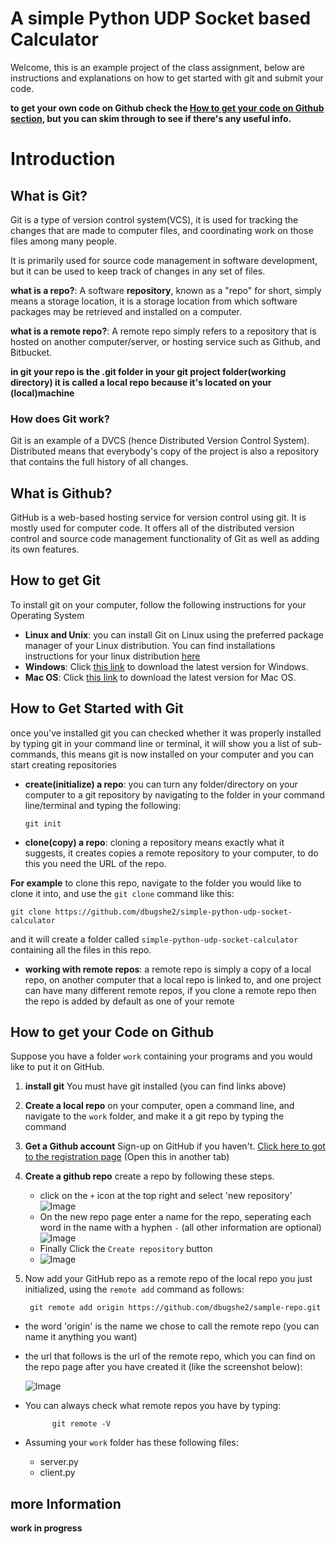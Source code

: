 # A simple Python UDP Socket based Calculator

Welcome, this is an example project of the class assignment, below are instructions and explanations on how to get started with git and submit your code.

__to get your own code on Github check the [How to get your code on Github section](##How-to-get-your-Code-on-Github), but you can skim through to see if there's any useful info.__

# Introduction

## What is Git?
Git is a type of version control system(VCS), it is used for tracking the changes that are made to computer files, and coordinating work on those files among many people.

It is primarily used for source code management in software development, but it can be used to keep track of changes in any set of files.

__what is a repo?__:
A software __repository__, known as a "repo" for short, simply means a storage location, it is a storage location from which software packages may be retrieved and installed on a computer.

__what is a remote repo?__:
A remote repo simply refers to a repository that is hosted on another computer/server, or hosting service such as Github, and Bitbucket.

__in git your repo is the .git folder in your git project folder(working directory) it is called a local repo because it's located on your (local)machine__

### How does Git work?
Git is an example of a DVCS (hence Distributed Version Control System). Distributed means that everybody's copy of the project is also a repository that contains the full history of all changes.

## What is Github?
GitHub is a web-based hosting service for version control using git. It is mostly used for computer code. It offers all of the distributed version control and source code management functionality of Git as well as adding its own features.

## How to get Git
To install git on your computer, follow the following instructions for your Operating System

- __Linux and Unix__: you can install Git on Linux using the preferred package manager of your Linux distribution. You can find installations instructions for your linux distribution [here](https://git-scm.com/download/linux)
- __Windows__: Click [this link](https://git-scm.com/download/win) to download the latest version for Windows.
- __Mac OS__: Click [this link](https://git-scm.com/download/mac) to download the latest version for Mac OS.

## How to Get Started with Git
once you've installed git you can checked whether it was properly installed by typing git in your command line or terminal, it will show you a list of sub-commands, this means git is now installed on your computer and you can start creating repositories

- __create(initialize) a repo__: you can turn any folder/directory on your computer to a git repository by navigating to the folder in your command line/terminal and typing the following:

	`git init`

- __clone(copy) a repo__: cloning a repository means exactly what it suggests, it creates copies a remote repository to your computer,  to do this you need the URL of the repo.

**For example** to clone this repo, navigate to the folder you would like to clone it into, and use the `git clone` command  like this:

	git clone https://github.com/dbugshe2/simple-python-udp-socket-calculator

and it will create a folder called `simple-python-udp-socket-calculator` containing all the files in this repo.


- __working with remote repos__: a remote repo is simply a copy of a local repo, on another computer that a local repo is linked to, and one project can have many different remote repos, if you clone a remote repo then the repo is added by default as one of your remote

## How to get your Code on Github
Suppose you have a folder `work` containing your programs and you would like to put it on GitHub.

1. __install git__ You must have git installed (you can find links above)
2. __Create a local repo__ on your computer, open a command line, and navigate to the `work` folder, and make it a git repo by typing the command
3. __Get a Github account__ Sign-up on GitHub if you haven't. [Click here to got to the registration page](https://github.com/join) (Open this in another tab)
4. __Create a github repo__ create a repo by following these steps.
	- click on the `+` icon at the top right and select 'new repository'<br>
	![Image](https://ibb.co/mdWDfn "new repo menu")
	- On the new repo page enter a name for the repo, seperating each word in the name with a hyphen `-` (all other information are optional)<br>
	![Image](https://ibb.co/hKHfRS "repo name image")
	- Finally Click the `Create repository` button<br>
	- 	![Image](https://ibb.co/nCSQt7 "Create repo button")
5. Now add your GitHub repo as a remote repo of the local repo you just initialized, using the `remote add` command as follows:
	
		git remote add origin https://github.com/dbugshe2/sample-repo.git
		
- the word 'origin' is the name we chose to call the remote repo (you can name it anything you want)
- the url that follows is the url of the remote repo, which you can find on the repo page after you have created it (like the screenshot below):<br>
	
	![Image]()
- You can always check what remote repos you have by typing:
	
			git remote -V
	
- Assuming your `work` folder has these following files: 
	+ server.py
	+ client.py

	

## more Information


__work in progress__